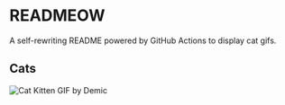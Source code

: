 # READMEOW

A self-rewriting README powered by GitHub Actions to display cat gifs.

## Cats

![Cat Kitten GIF by Demic](https://media3.giphy.com/media/v1.Y2lkPTlhY2QwMmRhZjA0Y3l4cW8xZWtldXU5engzaTFsdXMyZnV4OXFoOTl2eGo3eTY5cSZlcD12MV9naWZzX3NlYXJjaCZjdD1n/3oriO0OEd9QIDdllqo/200.gif)
